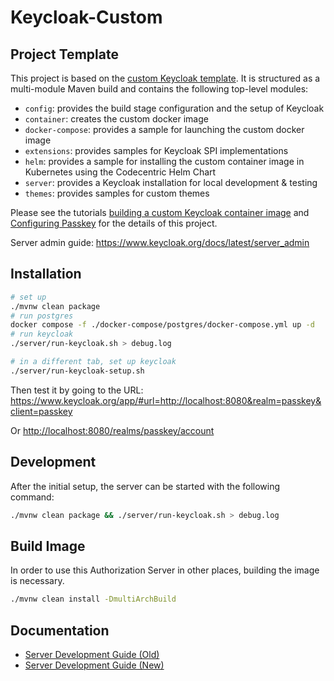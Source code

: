 Keycloak-Custom
===

Project Template
---

This project is based on the [custom Keycloak template](https://github.com/inventage/keycloak-custom). It is structured as a multi-module Maven build and contains the following top-level modules:

- `config`: provides the build stage configuration and the setup of Keycloak
- `container`: creates the custom docker image
- `docker-compose`: provides a sample for launching the custom docker image
- `extensions`: provides samples for Keycloak SPI implementations
- `helm`: provides a sample for installing the custom container image in Kubernetes using the Codecentric Helm Chart
- `server`: provides a Keycloak installation for local development & testing
- `themes`: provides samples for custom themes

Please see the tutorials [building a custom Keycloak container image](https://keycloak.ch/keycloak-tutorials/tutorial-custom-keycloak/) and [Configuring Passkey](https://keycloak.ch/keycloak-tutorials/tutorial-passkey/) for the details of this project.

Server admin guide: <https://www.keycloak.org/docs/latest/server_admin>

Installation
---

```sh
# set up
./mvnw clean package
# run postgres
docker compose -f ./docker-compose/postgres/docker-compose.yml up -d
# run keycloak
./server/run-keycloak.sh > debug.log
```

```sh
# in a different tab, set up keycloak
./server/run-keycloak-setup.sh
```

Then test it by going to the URL: <https://www.keycloak.org/app/#url=http://localhost:8080&realm=passkey&client=passkey>

Or <http://localhost:8080/realms/passkey/account>

Development
---

After the initial setup, the server can be started with the following command:

```sh
./mvnw clean package && ./server/run-keycloak.sh > debug.log
```

Build Image
---

In order to use this Authorization Server in other places, building the image is necessary.

```sh
./mvnw clean install -DmultiArchBuild
```

Documentation
---

- [Server Development Guide (Old)](https://wjw465150.gitbooks.io/keycloak-documentation/content/server_development/index.html)
- [Server Development Guide (New)](https://www.keycloak.org/docs/latest/server_development)

